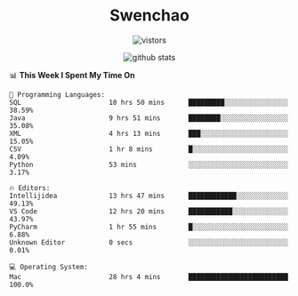 <h1 align="center">Swenchao</h3>

<p align="center">
  <img src="https://visitor-badge.glitch.me/badge?page_id=Swenchao" alt="vistors" />
</p>

<p align="center">
  <img src="https://github-readme-stats.vercel.app/api?username=Swenchao&count_private=true&show_icons=true&theme=vue-dark&hide_title=true" alt="github stats" />
</p>

<!--START_SECTION:waka-->
📊 **This Week I Spent My Time On** 

```text
💬 Programming Languages: 
SQL                      10 hrs 50 mins      █████████░░░░░░░░░░░░░░░░   38.59% 
Java                     9 hrs 51 mins       ████████░░░░░░░░░░░░░░░░░   35.08% 
XML                      4 hrs 13 mins       ███░░░░░░░░░░░░░░░░░░░░░░   15.05% 
CSV                      1 hr 8 mins         █░░░░░░░░░░░░░░░░░░░░░░░░   4.09% 
Python                   53 mins             ░░░░░░░░░░░░░░░░░░░░░░░░░   3.17%

🔥 Editors: 
Intellijidea             13 hrs 47 mins      ████████████░░░░░░░░░░░░░   49.13% 
VS Code                  12 hrs 20 mins      ███████████░░░░░░░░░░░░░░   43.97% 
PyCharm                  1 hr 55 mins        █░░░░░░░░░░░░░░░░░░░░░░░░   6.88% 
Unknown Editor           0 secs              ░░░░░░░░░░░░░░░░░░░░░░░░░   0.01%

💻 Operating System: 
Mac                      28 hrs 4 mins       █████████████████████████   100.0%

```


<!--END_SECTION:waka-->
